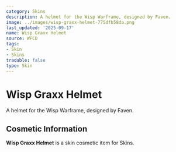 ```yaml
---
category: Skins
description: A helmet for the Wisp Warframe, designed by Faven.
image: ../images/wisp-graxx-helmet-775dfb58da.png
last_updated: '2025-09-17'
name: Wisp Graxx Helmet
source: WFCD
tags:
- Skin
- Skins
tradable: false
type: Skin
---
```


# Wisp Graxx Helmet

A helmet for the Wisp Warframe, designed by Faven.

## Cosmetic Information

**Wisp Graxx Helmet** is a skin cosmetic item for Skins.

